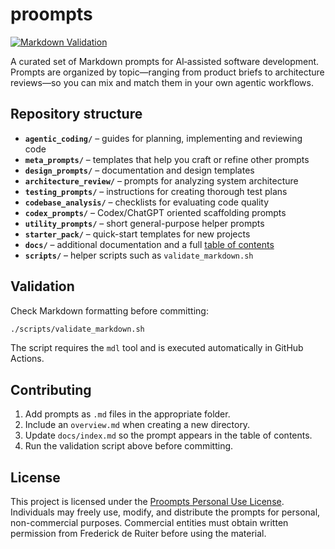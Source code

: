 # proompts

[![Markdown Validation](https://github.com/fderuiter/proompts/actions/workflows/markdown-validation.yml/badge.svg)](https://github.com/fderuiter/proompts/actions/workflows/markdown-validation.yml)

A curated set of Markdown prompts for AI‑assisted software development. Prompts are organized by topic—ranging from product briefs to architecture reviews—so you can mix and match them in your own agentic workflows.

## Repository structure

- **`agentic_coding/`** – guides for planning, implementing and reviewing code
- **`meta_prompts/`** – templates that help you craft or refine other prompts
- **`design_prompts/`** – documentation and design templates
- **`architecture_review/`** – prompts for analyzing system architecture
- **`testing_prompts/`** – instructions for creating thorough test plans
- **`codebase_analysis/`** – checklists for evaluating code quality
- **`codex_prompts/`** – Codex/ChatGPT oriented scaffolding prompts
- **`utility_prompts/`** – short general-purpose helper prompts
- **`starter_pack/`** – quick-start templates for new projects
- **`docs/`** – additional documentation and a full [table of contents](docs/index.md)
- **`scripts/`** – helper scripts such as `validate_markdown.sh`

## Validation

Check Markdown formatting before committing:

```bash
./scripts/validate_markdown.sh
```

The script requires the `mdl` tool and is executed automatically in GitHub Actions.

## Contributing

1. Add prompts as `.md` files in the appropriate folder.
1. Include an `overview.md` when creating a new directory.
1. Update `docs/index.md` so the prompt appears in the table of contents.
1. Run the validation script above before committing.

## License

This project is licensed under the [Proompts Personal Use License](LICENSE.md).
Individuals may freely use, modify, and distribute the prompts for personal,
non-commercial purposes. Commercial entities must obtain written permission
from Frederick de Ruiter before using the material.
